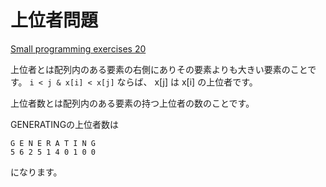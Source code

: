 # 上位者問題

[Small programming exercises 20](https://www.sciencedirect.com/science/article/pii/0167642388900238)

上位者とは配列内のある要素の右側にありその要素よりも大きい要素のことです。
`i < j & x[i] < x[j]` ならば、 x[j] は x[i] の上位者です。

上位者数とは配列内のある要素の持つ上位者の数のことです。

GENERATINGの上位者数は

```
G E N E R A T I N G
5 6 2 5 1 4 0 1 0 0
```

になります。
